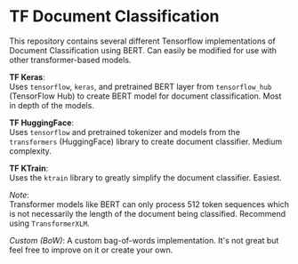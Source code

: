 # TF Document Classification
This repository contains several different Tensorflow implementations of Document Classification using BERT. Can easily be modified for use with other transformer-based models.

**TF Keras**:  
Uses `tensorflow`, `keras`, and pretrained BERT layer from `tensorflow_hub` (TensorFlow Hub) to create BERT model for document classification. Most in depth of the models.

**TF HuggingFace**:  
Uses `tensorflow` and pretrained tokenizer and models from the `transformers` (HuggingFace) library to create document classifier. Medium complexity.


**TF KTrain**:  
Uses the `ktrain` library to greatly simplify the document classifier. Easiest.

*Note*:  
Transformer models like BERT can only process 512 token sequences which is not necessarily the length of the document being classified. Recommend using `TransformerXLM`.  

*Custom (BoW)*:
A custom bag-of-words implementation. It's not great but feel free to improve on it or create your own.